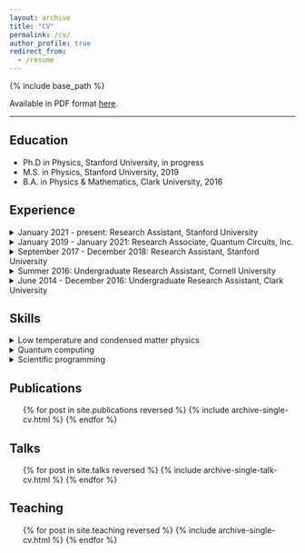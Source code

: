 ```yaml
---
layout: archive
title: "CV"
permalink: /cv/
author_profile: true
redirect_from:
  - /resume
---
```


{% include base_path %}

Available in PDF format [here](../files/cv.pdf).

-----------------------

Education
---------
* Ph.D in Physics, Stanford University, in progress
* M.S. in Physics, Stanford University, 2019
* B.A. in Physics & Mathematics, Clark University, 2016

Experience
----------
<!-- https://github.com/gettalong/kramdown/issues/155#issuecomment-1024896918 -->

<details markdown="1">
  <summary markdown="span">January 2021 - present: Research Assistant, Stanford University</summary>

  * Department of Physics, Stanford University, Stanford, CA
  * Measurements and modeling of the local magnetic response and proximity effects in two-dimensional superconductors.
  * Advisor: Kam Moler
</details>

<details markdown="1">
  <summary markdown="span">January 2019 - January 2021: Research Associate, Quantum Circuits, Inc.</summary>

  * Quantum Circuits, Inc. (QCI), New Haven, CT
  * Characterization and modeling of superconducting devices for quantum information processing using qubits encoded in microwave cavities.
  * Supervisors: Harvey Moseley, Rob Schoelkopf
</details>

<details markdown="1">
  <summary markdown="span">September 2017 - December 2018: Research Assistant, Stanford University</summary>

  * Department of Physics, Stanford University, Stanford, CA
  * Construction and optimization of a cryogen-free variable temperature scanning SQUID microscope; implemented digital flux feedback for SQUID readout using FPGAs.
  * Advisor: Kam Moler
</details>

<details markdown="1">
  <summary markdown="span">Summer 2016: Undergraduate Research Assistant, Cornell University</summary>

  * Cornell Center for Materials Research, Cornell University, Ithaca, NY
  * RF measurement and micromagnetic modeling of magnetic heterostructures for spintronics.
  * Advisor: Dan Ralph
</details>

<details markdown="1">
  <summary markdown="span">June 2014 - December 2016: Undergraduate Research Assistant, Clark University</summary>

  * Department of Physics, Clark University, Worcester, MA
  * Measurements of the RF penetration depth in unconventional superconductors at high magnetic fields.
  * Advisor: Charles Agosta
</details>

Skills
------
<details markdown="1">
  <summary markdown="span">Low temperature and condensed matter physics</summary>

  * Cryogenic scanning probe microscopy of quantum materials and devices
  * Electromagnetic modeling of superconducting devices
  * Operation of cryogen-free dilution refrigerators
  * Instrument control and measurement automation
</details>

<details markdown="1">
  <summary markdown="span">Quantum computing</summary>

  * Automating the characterization and calibration of superconducting qubits and cavities
  * Modeling dynamics of open quantum systems (QuTiP)
  * Dynamical decoupling noise spectroscopy
  * Software and RF electronics for quantum control
</details>

<details markdown="1">
  <summary markdown="span">Scientific programming</summary>

  * Scientific Python (numpy, scipy, matplotlib, pandas, JAX, ...)
  * MATLAB
  * Git and GitHub
  * Interfacing with HPC (slurm)
</details>

Publications
------------
  <ol reversed>{% for post in site.publications reversed %}
    {% include archive-single-cv.html %}
  {% endfor %}</ol>
  
Talks
-----
  <ol reversed>{% for post in site.talks reversed %}
    {% include archive-single-talk-cv.html %}
  {% endfor %}</ol>
  
Teaching
--------
  <ul>{% for post in site.teaching reversed %}
    {% include archive-single-cv.html %}
  {% endfor %}</ul>
